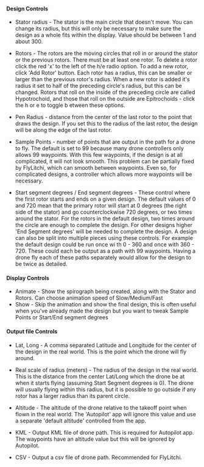#### Design Controls

* Stator radius - The stator is the main circle that doesn't move. You can change its radius, but this will only be necessary to make sure the design as a whole fits within the display. Value should be between 1 and about 300.

* Rotors - The rotors are the moving circles that roll in or around the stator or the previous rotors. There must be at least one rotor. To delete a rotor click the red 'x' to the left of the h/e radio option. To add a new rotor, click 'Add Rotor' button. Each rotor has a radius, this can be smaller or larger than the previous rotor's radius. When a new rotor is added it's radius it set to half of the preceding
 circle's radius, but this can be changed. Rotors that roll on the inside of the preceding circle are called Hypotrochoid, and those that roll on the outside are Epitrochoids - click the h or e to toggle b
etween these options.

* Pen Radius - distance from the center of the last rotor to the point that draws the design. If you set this to the radius of the last rotor, the design will be along the edge of the last rotor.

* Sample Points - number of points that are output in the path for a drone to fly. The default is set to 99 because many drone controllers only allows 99 waypoints. With this few waypoints, if the design is at all complicated, it will not look smooth. This problem can be partially fixed by FlyLitchi, which can smooth between waypoints. Even so, for complicated designs, a controller which allows more waypoints will be necessary.

* Start segment degrees / End segment degrees - These control where the first rotor starts and ends on a given design. The default values of 0 and 720 mean that the primary rotor will start at 0 degrees (the right side of the stator) and go counterclockwise 720 degrees, or two times around the stator. For the rotors in the default design, two times around the circle are enough to complete the design. For other designs higher 'End Segment degrees' will be needed to complete the design. A design can also be split into multiple pieces using these controls. For example the default design could be run once wi
th 0 - 360 and once with 360 - 720. These could each be output as a path with 99 waypoints. Having a drone fly each of these paths separately would allow for the design to be twice as detailed.



#### Display Controls
* Animate - Show the spirograph being created, along with the Stator and Rotors. Can choose animation speed of Slow/Medium/Fast
* Show - Skip the animation and show the final design, this is often useful when you've already made the design but you want to tweak Sample Points or Start/End segment degrees


#### Output file Controls
* Lat, Long - A comma separated Latitude and Longitude for the center of the design in the real world. This is the point which the drone will fly around.
* Real scale of radius (meters) - The radius of the design in the real world. This is the distance from the center Lat/Long which the drone be at when it starts flying (assuming Start Segment degrees is 0). The drone will usually flying within this radius, but it is possible to go outside if any rotor has a larger radius than its parent circle.
* Altitude - The altitude of the drone relative to the takeoff point when flown in the real world. The 'Autopilot' app will ignore this value and use a separate 'default altitude' controlled from the app.

* KML - Output KML file of drone path. This is required for Autopilot app. The waypoints have an altitude value but this will be ignored by Autopilot.
* CSV - Output a csv file of drone path. Recommended for FlyLitchi.



